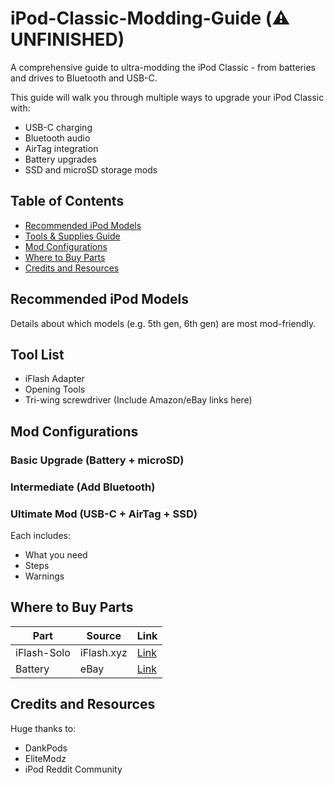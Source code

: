 # iPod-Classic-Modding-Guide (⚠️ UNFINISHED)
A comprehensive guide to ultra-modding the iPod Classic - from batteries and drives to Bluetooth and USB-C.

This guide will walk you through multiple ways to upgrade your iPod Classic with:

- USB-C charging
- Bluetooth audio
- AirTag integration
- Battery upgrades
- SSD and microSD storage mods

## Table of Contents
- [Recommended iPod Models](#recommended-ipod-models)
- [Tools & Supplies Guide](docs/tools-and-supplies.md)
- [Mod Configurations](#mod-configurations)
- [Where to Buy Parts](#where-to-buy-parts)
- [Credits and Resources](#credits-and-resources)

## Recommended iPod Models
Details about which models (e.g. 5th gen, 6th gen) are most mod-friendly.

## Tool List
- iFlash Adapter
- Opening Tools
- Tri-wing screwdriver
(Include Amazon/eBay links here)

## Mod Configurations
### Basic Upgrade (Battery + microSD)
### Intermediate (Add Bluetooth)
### Ultimate Mod (USB-C + AirTag + SSD)

Each includes:
- What you need
- Steps
- Warnings

## Where to Buy Parts
| Part | Source | Link |
|------|--------|------|
| iFlash-Solo | iFlash.xyz | [Link](https://...) |
| Battery | eBay | [Link](https://...) |

## Credits and Resources
Huge thanks to:
- DankPods
- EliteModz
- iPod Reddit Community

